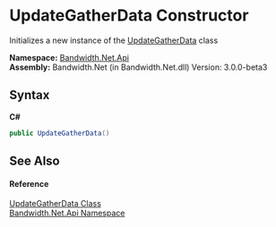 ﻿# UpdateGatherData Constructor 
 

Initializes a new instance of the <a href ="T_Bandwidth_Net_Api_UpdateGatherData.md">UpdateGatherData</a> class

**Namespace:**&nbsp;<a href ="N_Bandwidth_Net_Api.md">Bandwidth.Net.Api</a><br />**Assembly:**&nbsp;Bandwidth.Net (in Bandwidth.Net.dll) Version: 3.0.0-beta3

## Syntax

**C#**<br />
``` C#
public UpdateGatherData()
```


## See Also


#### Reference
<a href ="T_Bandwidth_Net_Api_UpdateGatherData.md">UpdateGatherData Class</a><br /><a href ="N_Bandwidth_Net_Api.md">Bandwidth.Net.Api Namespace</a><br />